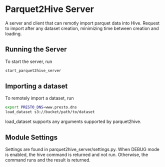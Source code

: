 # Parquet2Hive Server
A server and client that can remotly import parquet data into Hive. Request to import after any dataset creation, minimizing time between creation and loading.

## Running the Server
To start the server, run
```bash
start_parquet2hive_server
```

## Importing a dataset
To remotely import a dataset, run 
```bash
export PRESTO_DNS=www.presto.dns
load_dataset s3://bucket/path/to/dataset
```

load_dataset supports any arguments supported by parquet2hive.

## Module Settings
Settings are found in parquet2hive_server/settings.py. When DEBUG mode is enabled, the hive command is returned and not run. Otherwise, the command runs and the result is returned.

